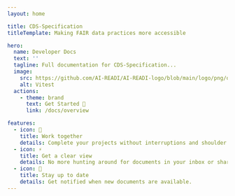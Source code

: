 ```yaml
---
layout: home

title: CDS-Specification
titleTemplate: Making FAIR data practices more accessible

hero:
  name: Developer Docs
  text: ''
  tagline: Full documentation for CDS-Specification...
  image:
    src: https://github.com/AI-READI/AI-READI-logo/blob/main/logo/png/option2.png?raw=true
    alt: Vitest
  actions:
    - theme: brand
      text: Get Started 🚀
      link: /docs/overview

features:
  - icon: 🙌
    title: Work together
    details: Complete your projects without interruptions and shoulder tapping.
  - icon: ⚡
    title: Get a clear view
    details: No more hunting around for documents in your inbox or shared folders.
  - icon: 🌠
    title: Stay up to date
    details: Get notified when new documents are available.
---
```

